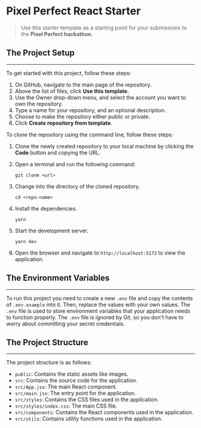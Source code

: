 # Pixel Perfect React Starter

> Use this starter template as a starting point for your submissions to the **Pixel Perfect hackathon.**

## The Project Setup

---

To get started with this project, follow these steps:

1. On GitHub, navigate to the main page of the repository.
2. Above the list of files, click **Use this template**.
3. Use the Owner drop-down menu, and select the account you want to own the repository.
4. Type a name for your repository, and an optional description.
5. Choose to make the repository either public or private.
6. Click **Create repository from template**.

To clone the repository using the command line, follow these steps:

1. Clone the newly created repository to your local machine by clicking the **Code** button and copying the URL.
1. Open a terminal and run the following command:

   ```
   git clone <url>
   ```

1. Change into the directory of the cloned repository.

   ```
   cd <repo-name>
   ```

1. Install the dependencies.

   ```
   yarn
   ```

1. Start the development server.

   ```
   yarn dev
   ```

1. Open the browser and navigate to `http://localhost:5173` to view the application.

## The Environment Variables

---

To run this project you need to create a new `.env` file and copy the contents of `.env.example` into it. Then, replace the values with your own values. The `.env` file is used to store environment variables that your application needs to function properly. The `.env` file is ignored by Git, so you don't have to worry about committing your secret credentials.

## The Project Structure

---

The project structure is as follows:

- `public`: Contains the static assets like images.
- `src`: Contains the source code for the application.
- `src/App.jsx`: The main React component.
- `src/main.jsx`: The entry point for the application.
- `src/styles`: Contains the CSS files used in the application.
- `src/styles/index.css`: The main CSS file.
- `src/components`: Contains the React components used in the application.
- `src/utils`: Contains utility functions used in the application.
